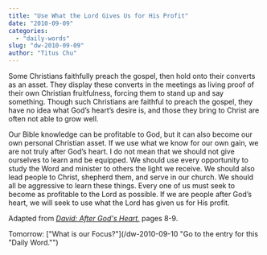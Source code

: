 ```yaml
---
title: "Use What the Lord Gives Us for His Profit"
date: "2010-09-09"
categories: 
  - "daily-words"
slug: "dw-2010-09-09"
author: "Titus Chu"
---
```


Some Christians faithfully preach the gospel, then hold onto their converts as an asset. They display these converts in the meetings as living proof of their own Christian fruitfulness, forcing them to stand up and say something. Though such Christians are faithful to preach the gospel, they have no idea what God’s heart’s desire is, and those they bring to Christ are often not able to grow well.

Our Bible knowledge can be profitable to God, but it can also become our own personal Christian asset. If we use what we know for our own gain, we are not truly after God’s heart. I do not mean that we should not give ourselves to learn and be equipped. We should use every opportunity to study the Word and minister to others the light we receive. We should also lead people to Christ, shepherd them, and serve in our church. We should all be aggressive to learn these things. Every one of us must seek to become as profitable to the Lord as possible. If we are people after God’s heart, we will seek to use what the Lord has given us for His profit.

Adapted from _[David: After God's Heart](/book-david/ "Go to the listing for this book.")[,](/book-journey/ "Go to the listing for this book.")_ pages 8-9.

Tomorrow: ["What is our Focus?"](/dw-2010-09-10 "Go to the entry for this "Daily Word."")
